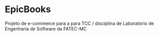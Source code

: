 # EpicBooks
Projeto de e-commerce para a para TCC / disciplina de Laboratório de Engenharia de Software da FATEC-MC
